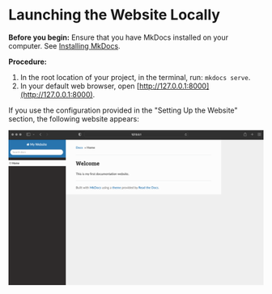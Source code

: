 # Launching the Website Locally

**Before you begin:** Ensure that you have MkDocs installed on your computer. See [Installing MkDocs](install_mkd.md).

**Procedure:**

1. In the root location of your project, in the terminal, run: `mkdocs serve`.
2. In your default web browser, open [http://127.0.0.1:8000](http://127.0.0.1:8000).

If you use the configuration provided in the "Setting Up the Website" section, the following website appears:

![My First Website](img/rtd-mk-1.png "My First Website")
